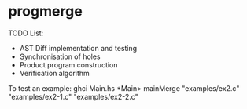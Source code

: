 progmerge
=========

TODO List:
  - AST Diff implementation and testing
  - Synchronisation of holes
  - Product program construction
  - Verification algorithm 

To test an example:
ghci Main.hs
*Main> mainMerge "examples/ex2.c" "examples/ex2-1.c" "examples/ex2-2.c"
